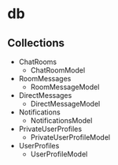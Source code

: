 # db

## Collections

* ChatRooms
  * ChatRoomModel
* RoomMessages
    * RoomMessageModel
* DirectMessages
  * DirectMessageModel
* Notifications
  * NotificationsModel
* PrivateUserProfiles
  * PrivateUserProfileModel
* UserProfiles
  * UserProfileModel